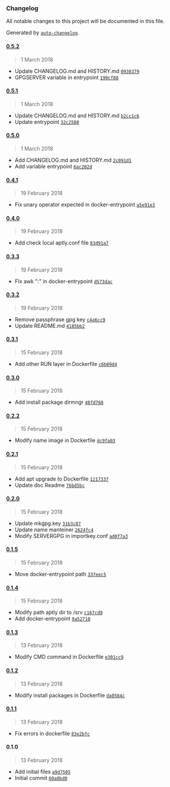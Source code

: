 ### Changelog
All notable changes to this project will be documented in this file.

Generated by [`auto-changelog`](https://github.com/CookPete/auto-changelog).

#### [0.5.2](https://github.com/i-eperez/docker-aptly/compare/0.5.1...0.5.2)
> 1 March 2018
- Update CHANGELOG.md and HISTORY.md [`0930379`](https://github.com/i-eperez/docker-aptly/commit/0930379ee69d400a6c54bda5a810998141e14a9a)
- GPGSERVER variable in entrypoint [`190cf88`](https://github.com/i-eperez/docker-aptly/commit/190cf8816c558f532cd62a814c56ca1e3df3fe62)

#### [0.5.1](https://github.com/i-eperez/docker-aptly/compare/0.5.0...0.5.1)
> 1 March 2018
- Update CHANGELOG.md and HISTORY.md [`b2cc1c6`](https://github.com/i-eperez/docker-aptly/commit/b2cc1c616d68d717b86c63df47bea997301160c2)
- Update entrypoint [`32c2580`](https://github.com/i-eperez/docker-aptly/commit/32c2580042ab9ba584ed96641da19f7d5dd517fb)

#### [0.5.0](https://github.com/i-eperez/docker-aptly/compare/0.4.1...0.5.0)
> 1 March 2018
- Add CHANGELOG.md and HISTORY.md [`2c091d1`](https://github.com/i-eperez/docker-aptly/commit/2c091d154f8f2b16ce2a18e88db418d7e21f4950)
- Add variable entrypoint [`6ac202d`](https://github.com/i-eperez/docker-aptly/commit/6ac202dd666665054bc39c41bbc86b7af2e755e3)

#### [0.4.1](https://github.com/i-eperez/docker-aptly/compare/0.4.0...0.4.1)
> 19 February 2018
- Fix unary operator expected in docker-entrypoint [`a5e91e3`](https://github.com/i-eperez/docker-aptly/commit/a5e91e38cb612bf934c02de5ef075acbd4183091)

#### [0.4.0](https://github.com/i-eperez/docker-aptly/compare/0.3.3...0.4.0)
> 19 February 2018
- Add check local aptly.conf file [`83d91a7`](https://github.com/i-eperez/docker-aptly/commit/83d91a7a2c4785aabf1b5ec07f971c92ef22cfde)

#### [0.3.3](https://github.com/i-eperez/docker-aptly/compare/0.3.2...0.3.3)
> 19 February 2018
- FIx awk &quot;:&quot; in docker-entrypoint [`d573dac`](https://github.com/i-eperez/docker-aptly/commit/d573dace73f8f9123eb8b9e0811ba3aaeae5495c)

#### [0.3.2](https://github.com/i-eperez/docker-aptly/compare/0.3.1...0.3.2)
> 19 February 2018
- Remove passphrase gpg key [`c4a6cc9`](https://github.com/i-eperez/docker-aptly/commit/c4a6cc93d4515afc45c7873113acb703a1737c4d)
- Update README.md [`4185bb2`](https://github.com/i-eperez/docker-aptly/commit/4185bb2405c5af1ae1a15c6632afc6e1697a752a)

#### [0.3.1](https://github.com/i-eperez/docker-aptly/compare/0.3.0...0.3.1)
> 15 February 2018
- Add other RUN layer in Dockerfile [`c6b09d4`](https://github.com/i-eperez/docker-aptly/commit/c6b09d48aef8ac5cd46f6c0008b5778b48f0db1d)

#### [0.3.0](https://github.com/i-eperez/docker-aptly/compare/0.2.2...0.3.0)
> 15 February 2018
- Add install package dirmngr  [`48fd768`](https://github.com/i-eperez/docker-aptly/commit/48fd7689ae9ca5cb45491f0cfe0d33a7fd0b831d)

#### [0.2.2](https://github.com/i-eperez/docker-aptly/compare/0.2.1...0.2.2)
> 15 February 2018
- Modify name image in Dockerfile [`dc9fa03`](https://github.com/i-eperez/docker-aptly/commit/dc9fa03ca53623f9f1338d681b887942ef702050)

#### [0.2.1](https://github.com/i-eperez/docker-aptly/compare/0.2.0...0.2.1)
> 15 February 2018
- Add  apt upgrade to Dockerfile [`1217337`](https://github.com/i-eperez/docker-aptly/commit/1217337a8e9bd85b1080bba47d165a8a27c4348f)
- Update doc Readme [`76bd5bc`](https://github.com/i-eperez/docker-aptly/commit/76bd5bc1b0b5cb759b3ee89ece249a1a84924d87)

#### [0.2.0](https://github.com/i-eperez/docker-aptly/compare/0.1.5...0.2.0)
> 15 February 2018
- Update mkgpg.key [`31b3c87`](https://github.com/i-eperez/docker-aptly/commit/31b3c87d6002852501a12bb91fde10252841d54d)
- Update name manteiner [`2624fc4`](https://github.com/i-eperez/docker-aptly/commit/2624fc42364159caa09ea06ed89d1e1c822b7acb)
- Modify SERVERGPG in importkey.conf [`ad0f7a3`](https://github.com/i-eperez/docker-aptly/commit/ad0f7a33be4eadf1e0f2935e2a3b5b850ac91a78)

#### [0.1.5](https://github.com/i-eperez/docker-aptly/compare/0.1.4...0.1.5)
> 15 February 2018
- Move docker-entrypoint path [`337eec5`](https://github.com/i-eperez/docker-aptly/commit/337eec59d23dfabf46978287c65db40493678ec0)

#### [0.1.4](https://github.com/i-eperez/docker-aptly/compare/0.1.3...0.1.4)
> 15 February 2018
- Modify path aptly dir to /srv [`c167cd9`](https://github.com/i-eperez/docker-aptly/commit/c167cd9d8caf5a42a934549ab94c9361fb2f3107)
- Add docker-entrypoint [`9a52710`](https://github.com/i-eperez/docker-aptly/commit/9a52710593c37d74a3be43400d76783b31d02425)

#### [0.1.3](https://github.com/i-eperez/docker-aptly/compare/0.1.2...0.1.3)
> 13 February 2018
- Modify CMD command in Dockerfile [`e301cc9`](https://github.com/i-eperez/docker-aptly/commit/e301cc9ba5067458b0d09305413cdc350945fab6)

#### [0.1.2](https://github.com/i-eperez/docker-aptly/compare/0.1.1...0.1.2)
> 13 February 2018
- Modify install packages in Dockerfile [`da0584c`](https://github.com/i-eperez/docker-aptly/commit/da0584c0b2aa3b4339c4cfe221f88c101dbffe47)

#### [0.1.1](https://github.com/i-eperez/docker-aptly/compare/0.1.0...0.1.1)
> 13 February 2018
- Fix errors in dockerfile [`83e2bfc`](https://github.com/i-eperez/docker-aptly/commit/83e2bfcef045135a51d6ccfdfd6677357e56544b)

#### 0.1.0
> 13 February 2018
- Add initial files [`a9d7505`](https://github.com/i-eperez/docker-aptly/commit/a9d7505a3539eb2a4dc42d2ae62f81f398b81083)
- Initial commit [`60a0bd0`](https://github.com/i-eperez/docker-aptly/commit/60a0bd018eb26f7914c3f02018475d3e3f66a9c0)

